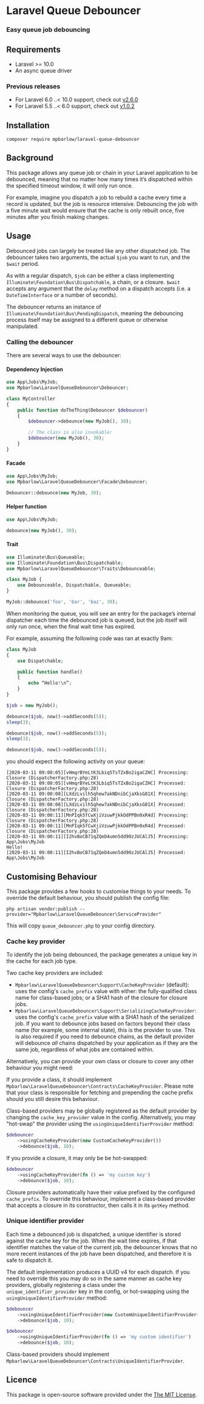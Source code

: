# Laravel Queue Debouncer

### Easy queue job debouncing

## Requirements

- Laravel >= 10.0
- An async queue driver

### Previous releases
* For Laravel 6.0 ..< 10.0 support, check out [v2.6.0](https://github.com/mpbarlow/laravel-queue-debouncer/releases/tag/2.6.0)
* For Laravel 5.5 ..< 6.0 support, check out [v1.0.2](https://github.com/mpbarlow/laravel-queue-debouncer/tree/1.0.2)

## Installation

`composer require mpbarlow/laravel-queue-debouncer`

## Background

This package allows any queue job or chain in your Laravel application to be debounced, meaning that no matter how many times it’s dispatched within the specified timeout window, it will only run once.

For example, imagine you dispatch a job to rebuild a cache every time a record is updated, but the job is resource intensive. Debouncing the job with a five minute wait would ensure that the cache is only rebuilt once, five minutes after you finish making changes.

## Usage

Debounced jobs can largely be treated like any other dispatched job. The debouncer takes two arguments, the actual `$job` you want to run, and the `$wait` period.

As with a regular dispatch, `$job` can be either a class implementing `Illuminate\Foundation\Bus\Dispatchable`, a chain, or a closure. `$wait` accepts any argument that the `delay` method on a dispatch accepts (i.e. a `DateTimeInterface` or a number of seconds).

The debouncer returns an instance of `Illuminate\Foundation\Bus\PendingDispatch`, meaning the debouncing process itself may be assigned to a different queue or otherwise manipulated.

### Calling the debouncer

There are several ways to use the debouncer:

#### Dependency Injection

```php
use App\Jobs\MyJob;
use Mpbarlow\LaravelQueueDebouncer\Debouncer;

class MyController
{
    public function doTheThing(Debouncer $debouncer)
    {
        $debouncer->debounce(new MyJob(), 30);

        // The class is also invokable:
        $debouncer(new MyJob(), 30);
    }
}
```

#### Facade

```php
use App\Jobs\MyJob;
use Mpbarlow\LaravelQueueDebouncer\Facade\Debouncer;

Debouncer::debounce(new MyJob, 30);
```

#### Helper function

```php
use App\Jobs\MyJob;

debounce(new MyJob(), 30);
```

#### Trait

```php
use Illuminate\Bus\Queueable;
use Illuminate\Foundation\Bus\Dispatchable;
use Mpbarlow\LaravelQueueDebouncer\Traits\Debounceable;

class MyJob {
    use Debounceable, Dispatchable, Queueable;
}

MyJob::debounce('foo', 'bar', 'baz', 30);
```

When monitoring the queue, you will see an entry for the package’s internal dispatcher each time the debounced job is queued, but the job itself will only run once, when the final wait time has expired.

For example, assuming the following code was ran at exactly 9am:

```php
class MyJob
{
    use Dispatchable;

    public function handle()
    {
        echo “Hello!\n”;
    }
}

$job = new MyJob();

debounce($job, now()->addSeconds(5));
sleep(3);

debounce($job, now()->addSeconds(5));
sleep(3);

debounce($job, now()->addSeconds(5));
```

you should expect the following activity on your queue:

```
[2020-03-11 09:00:05][vHmqrBYeLtK3Lbiq5TsTZxBo2igaCZHC] Processing: Closure (DispatcherFactory.php:28)
[2020-03-11 09:00:05][vHmqrBYeLtK3Lbiq5TsTZxBo2igaCZHC] Processed:  Closure (DispatcherFactory.php:28)
[2020-03-11 09:00:08][LXdzLvilh5qhew7akNDnibCjaXksG81X] Processing: Closure (DispatcherFactory.php:28)
[2020-03-11 09:00:08][LXdzLvilh5qhew7akNDnibCjaXksG81X] Processed:  Closure (DispatcherFactory.php:28)
[2020-03-11 09:00:11][MnPIqk5fCwXjiVzuwPjkkOdPPBn0xR4d] Processing: Closure (DispatcherFactory.php:28)
[2020-03-11 09:00:11][MnPIqk5fCwXjiVzuwPjkkOdPPBn0xR4d] Processed:  Closure (DispatcherFactory.php:28)
[2020-03-11 09:00:11][I2hvBoCB71qZQeD4umn5dd90zJUCAlJ5] Processing: App\Jobs\MyJob
Hello!
[2020-03-11 09:00:11][I2hvBoCB71qZQeD4umn5dd90zJUCAlJ5] Processed:  App\Jobs\MyJob
```

## Customising Behaviour

This package provides a few hooks to customise things to your needs. To override the default behaviour, you should publish the config file:

```
php artisan vendor:publish --provider="Mpbarlow\LaravelQueueDebouncer\ServiceProvider"
```

This will copy `queue_debouncer.php` to your config directory.

### Cache key provider

To identify the job being debounced, the package generates a unique key in the cache for each job type.

Two cache key providers are included:

- `Mpbarlow\LaravelQueueDebouncer\Support\CacheKeyProvider` (default): uses the config's `cache_prefix` value with either: the fully-qualified class name for class-based jobs; or a SHA1 hash of the closure for closure jobs.
- `Mpbarlow\LaravelQueueDebouncer\Support\SerializingCacheKeyProvider`: uses the config's `cache_prefix` value with a SHA1 hash of the serialized job. If you want to debounce jobs based on factors beyond their class name (for example, some internal state), this is the provider to use. This is also required if you need to debounce chains, as the default provider will debounce _all_ chains dispatched by your application as if they are the same job, regardless of what jobs are contained within.

Alternatively, you can provide your own class or closure to cover any other behaviour you might need:

If you provide a class, it should implement `Mpbarlow\LaravelQueueDebouncer\Contracts\CacheKeyProvider`. Please note that your class is responsible for fetching and prepending the cache prefix should you still desire this behaviour.

Class-based providers may be globally registered as the default provider by changing the `cache_key_provider` value in the config. Alternatively, you may "hot-swap" the provider using the `usingUniqueIdentifierProvider` method:

```php
$debouncer
    ->usingCacheKeyProvider(new CustomCacheKeyProvider())
    ->debounce($job, 10);
```

If you provide a closure, it may only be be hot-swapped:

```php
$debouncer
    ->usingCacheKeyProvider(fn () => 'my custom key')
    ->debounce($job, 10);
```

Closure providers automatically have their value prefixed by the configured `cache_prefix`. To override this behaviour, implement a class-based provider that accepts a closure in its constructor, then calls it in its `getKey` method.

### Unique identifier provider

Each time a debounced job is dispatched, a unique identifier is stored against the cache key for the job. When the wait time expires, if that identifier matches the value of the current job, the debouncer knows that no more recent instances of the job have been dispatched, and therefore it is safe to dispatch it.

The default implementation produces a UUID v4 for each dispatch. If you need to override this you may do so in the same manner as cache key providers, globally registering a class under the `unique_identifier_provider` key in the config, or hot-swapping using the `usingUniqueIdentifierProvider` method:

```php
$debouncer
    ->usingUniqueIdentifierProvider(new CustomUniqueIdentifierProvider())
    ->debounce($job, 10);

$debouncer
    ->usingUniqueIdentifierProvider(fn () => 'my custom identifier')
    ->debounce($job, 10);
```

Class-based providers should implement `Mpbarlow\LaravelQueueDebouncer\Contracts\UniqueIdentifierProvider`.

## Licence

This package is open-source software provided under the [The MIT License](https://opensource.org/licenses/MIT).
